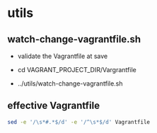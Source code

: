# utils

## watch-change-vagrantfile.sh

- validate the Vagrantfile at save

- cd VAGRANT_PROJECT_DIR/Vargrantfile

- ../utils/watch-change-vagrantfile.sh

## effective Vagrantfile

```bash
sed -e '/\s*#.*$/d' -e '/^\s*$/d' Vagrantfile
```
